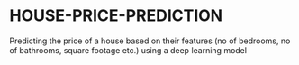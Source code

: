 # HOUSE-PRICE-PREDICTION
Predicting the price of a house based on their features (no of bedrooms, no of bathrooms, square footage etc.) using a deep learning model
